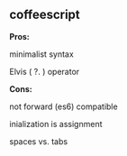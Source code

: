 ## coffeescript

**Pros:**

minimalist syntax

Elvis ( ?. ) operator 

**Cons:**

not forward (es6) compatible
 
inialization is assignment

spaces vs. tabs
